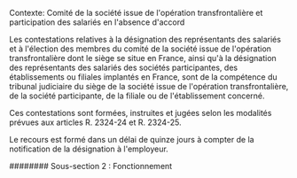 Contexte: Comité de la société issue de l'opération transfrontalière et participation des salariés en l'absence d'accord

Les contestations relatives à la désignation des représentants des salariés et à l'élection des membres du comité de la société issue de l'opération transfrontalière dont le siège se situe en France, ainsi qu'à la désignation des représentants des salariés des sociétés participantes, des établissements ou filiales implantés en France, sont de la compétence du tribunal judiciaire du siège de la société issue de l'opération transfrontalière, de la société participante, de la filiale ou de l'établissement concerné.

Ces contestations sont formées, instruites et jugées selon les modalités prévues aux articles R. 2324-24 et R. 2324-25.

Le recours est formé dans un délai de quinze jours à compter de la notification de la désignation à l'employeur.

######## Sous-section 2 : Fonctionnement